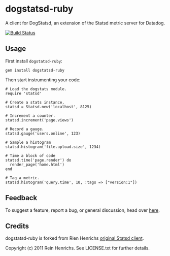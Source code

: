 
dogstatsd-ruby
==============

A client for DogStatsd, an extension of the Statsd metric server for Datadog.

[![Build Status](https://secure.travis-ci.org/DataDog/dogstatsd-ruby.png)](http://travis-ci.org/DataDog/dogstatsd-ruby)

Usage
-----

First install `dogstatsd-ruby`:

    gem install dogstatsd-ruby

Then start instrumenting your code:

    # Load the dogstats module.
    require 'statsd'

    # Create a stats instance.
    statsd = Statsd.new('localhost', 8125)

    # Increment a counter.
    statsd.increment('page.views')

    # Record a gauge.
    statsd.gauge('users.online', 123)

    # Sample a histogram
    statsd.histogram('file.upload.size', 1234)

    # Time a block of code
    statsd.time('page.render') do
      render_page('home.html')
    end

    # Tag a metric.
    statsd.histogram('query.time', 10, :tags => ["version:1"])


Feedback
--------

To suggest a feature, report a bug, or general discussion, head over
[here](http://github.com/DataDog/dogstatsd-ruby/issues/).


Credits
-------

dogstatsd-ruby is forked from Rien Henrichs [original Statsd
client](https://github.com/reinh/statsd).

Copyright (c) 2011 Rein Henrichs. See LICENSE.txt for
further details.
